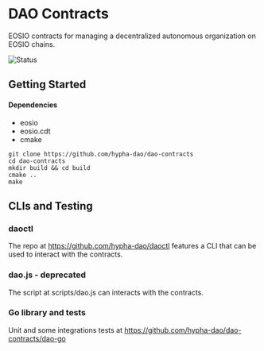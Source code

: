 # DAO Contracts

EOSIO contracts for managing a decentralized autonomous organization on EOSIO chains.

![Status](https://github.com/hypha-dao/dao-contracts/actions/workflows/build.yml/badge.svg?branch=develop)

## Getting Started

#### Dependencies
- eosio
- eosio.cdt 
- cmake 

```
git clone https://github.com/hypha-dao/dao-contracts
cd dao-contracts
mkdir build && cd build
cmake ..
make
```

## CLIs and Testing

### daoctl
The repo at https://github.com/hypha-dao/daoctl features a CLI that can be used to interact with the contracts.

### dao.js - deprecated
The script at scripts/dao.js can interacts with the contracts.

### Go library and tests
Unit and some integrations tests at https://github.com/hypha-dao/dao-contracts/dao-go 



